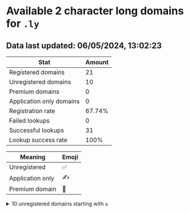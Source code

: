 # Available 2 character long domains for `.ly`

## Data last updated: 06/05/2024, 13:02:23

|Stat|Amount|
|--|--|
|Registered domains|21|
|Unregistered domains|10|
|Premium domains|0|
|Application only domains|0|
|Registration rate|67.74%|
|Failed lookups|0|
|Successful lookups|31|
|Lookup success rate|100%|


|Meaning|Emoji|
|--|--|
|Unregistered|:white_check_mark:|
|Application only|:writing_hand:|
|Premium domain|:gem:|

<details>
<summary>10 unregistered domains starting with <bold><code>a</code></bold></summary>

|Type|Domain|
|--|--|
|:white_check_mark:|`a0.ly`|
|:white_check_mark:|`a1.ly`|
|:white_check_mark:|`a2.ly`|
|:white_check_mark:|`aa.ly`|
|:white_check_mark:|`af.ly`|
|:white_check_mark:|`ag.ly`|
|:white_check_mark:|`ai.ly`|
|:white_check_mark:|`am.ly`|
|:white_check_mark:|`aq.ly`|
|:white_check_mark:|`au.ly`|
</details>